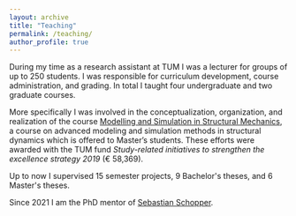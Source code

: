 ```yaml
---
layout: archive
title: "Teaching"
permalink: /teaching/
author_profile: true
---
```


During my time as a research assistant at TUM I was a lecturer for groups of up to 250 students. I was responsible for curriculum development, course administration, and grading. In total I taught four undergraduate and two graduate courses.

More specifically I was involved in the conceptualization, organization, and realization of the course <a target="_blank" href="https://www.cee.ed.tum.de/bm/lehre/masterstudiengaenge/modelling-and-simulation/">Modelling and Simulation in Structural Mechanics</a>, a course on advanced modeling and simulation methods in structural dynamics which is offered to Master’s students. These efforts were awarded with the TUM fund _Study-related initiatives to strengthen the excellence strategy 2019_ (€ 58,369).

Up to now I supervised 15 semester projects, 9 Bachelor's theses, and 6 Master's theses.

Since 2021 I am the PhD mentor of <a target="_blank" href="https://www.cee.ed.tum.de/bm/mitarbeiterinnen/sebastian-schopper/">Sebastian Schopper</a>.
